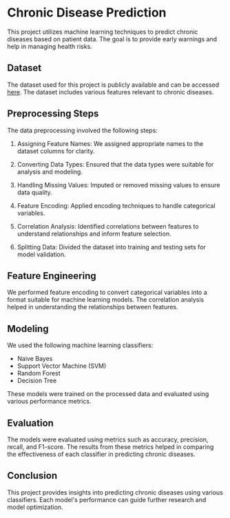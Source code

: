
# Chronic Disease Prediction

This project utilizes machine learning techniques to predict chronic diseases based on patient data. The goal is to provide early warnings and help in managing health risks.
## Dataset

The dataset used for this project is publicly available and can be accessed [here](https://www.kaggle.com/datasets/abhia1999/chronic-kidney-disease). The dataset includes various features relevant to chronic diseases.
## Preprocessing Steps

The data preprocessing involved the following steps:

1. Assigning Feature Names: We assigned appropriate names to the dataset columns for clarity.

2. Converting Data Types: Ensured that the data types were suitable for analysis and modeling.

3. Handling Missing Values: Imputed or removed missing values to ensure data quality.

4. Feature Encoding: Applied encoding techniques to handle categorical variables.

5. Correlation Analysis: Identified correlations between features to understand relationships and inform feature selection.

6. Splitting Data: Divided the dataset into training and testing sets for model validation.
## Feature Engineering

We performed feature encoding to convert categorical variables into a format suitable for machine learning models. The correlation analysis helped in understanding the relationships between features.
## Modeling

We used the following machine learning classifiers:

- Naive Bayes
- Support Vector Machine (SVM)
- Random Forest
- Decision Tree

These models were trained on the processed data and evaluated using various performance metrics.
## Evaluation

The models were evaluated using metrics such as accuracy, precision, recall, and F1-score. The results from these metrics helped in comparing the effectiveness of each classifier in predicting chronic diseases.
## Conclusion

This project provides insights into predicting chronic diseases using various classifiers. Each model's performance can guide further research and model optimization.